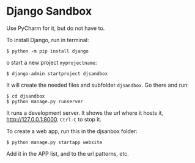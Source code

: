 # Django Sandbox

Use PyCharm for it, but do not have to.


To install Django, run in terminal:

    $ python -m pip install django

o start a new project `myprojectname`:

    $ django-admin startproject djsandbox

It will create the needed files and subfolder `djsandbox`. Go there and run:

    $ cd djsandbox
    $ python manage.py runserver

It runs a development server. It shows the url where it hosts it, http://127.0.0.1:8000. `Ctrl-C` to stop it.

To create a web app, run this in the djsanbox folder:

    $ python manage.py startapp website

Add it in the APP list, and to the url patterns, etc.
